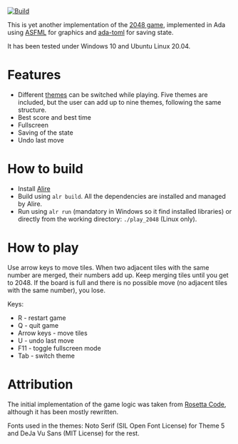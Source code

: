 [![Build](https://github.com/mgrojo/play_2048/actions/workflows/main.yml/badge.svg)](https://github.com/mgrojo/play_2048/actions/workflows/main.yml)

This is yet another implementation of the [2048
game](https://github.com/gabrielecirulli/2048), implemented in Ada
using [ASFML](https://mgrojo.github.io/ASFML/) for graphics and
[ada-toml](https://github.com/pmderodat/ada-toml) for saving state.

It has been tested under Windows 10 and Ubuntu Linux 20.04.

# Features

- Different [themes](/themes/) can be switched while playing. Five themes are
included, but the user can add up to nine themes, following the same
structure.
- Best score and best time
- Fullscreen
- Saving of the state
- Undo last move

# How to build

- Install [Alire](https://alire.ada.dev/)
- Build using `alr build`. All the dependencies are installed and managed by Alire.
- Run using `alr run` (mandatory in Windows so it find installed libraries) or
  directly from the working directory: `./play_2048` (Linux only).

# How to play
Use arrow keys to move tiles. When two adjacent tiles with the same number are merged, their numbers
add up. Keep merging tiles until you get to 2048. If the board is full and there is no possible move
(no adjacent tiles with the same number), you lose.

Keys:
- R - restart game
- Q - quit game
- Arrow keys - move tiles
- U - undo last move
- F11 - toggle fullscreen mode
- Tab - switch theme

# Attribution

The initial implementation of the game logic was taken from [Rosetta
Code](https://rosettacode.org/wiki/2048), although it has been mostly
rewritten.

Fonts used in the themes: Noto Serif (SIL Open Font License) for Theme
5 and DeJa Vu Sans (MIT License) for the rest.
